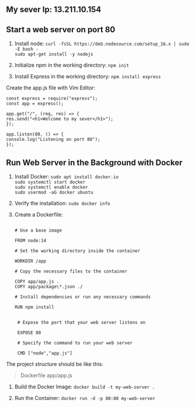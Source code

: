 ## My sever Ip: 13.211.10.154

## Start a web server on port 80

1. Install node:
   `curl -fsSL https://deb.nodesource.com/setup_16.x | sudo -E bash -`\
   `sudo apt-get install -y nodejs`

1. Initialize npm in the working directory:
   `npm init`

1. Install Express in the working directory:
   `npm install express`

Create the app.js file with Vim Editor:

```
const express = require("express");
const app = express();

app.get("/", (req, res) => {
res.send("<h1>Welcome to my sever</h1>");
});

app.listen(80, () => {
console.log("Listening on port 80");
});
```

## Run Web Server in the Background with Docker

1. Install Docker:
   `sudo apt install docker.io`\
   `sudo systemctl start docker`\
   `sudo systemctl enable docker`\
   `sudo usermod -aG docker ubuntu`

1. Verify the installation:
   `sudo docker info`

1. Create a Dockerfile:

   ```

   # Use a base image

   FROM node:14

   # Set the working directory inside the container

   WORKDIR /app

   # Copy the necessary files to the container

   COPY app/app.js .
   COPY app/package\*.json ./

   # Install dependencies or run any necessary commands

   RUN npm install


    # Expose the port that your web server listens on

    EXPOSE 80

    # Specify the command to run your web server

    CMD ["node","app.js"]

   ```

The project structure should be like this:

> Dockerfile
> app/app.js

1. Build the Docker Image:
   `docker build -t my-web-server .`

1. Run the Container:
   `docker run -d -p 80:80 my-web-server`
